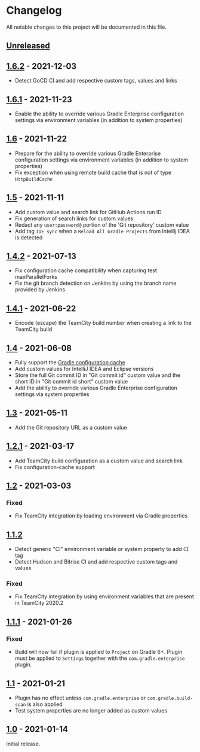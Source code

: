 # Changelog
All notable changes to this project will be documented in this file.

## [Unreleased]


## [1.6.2] - 2021-12-03
- Detect GoCD CI and add respective custom tags, values and links

## [1.6.1] - 2021-11-23
- Enable the ability to override various Gradle Enterprise configuration settings via environment variables (in addition to system properties)

## [1.6] - 2021-11-22
- Prepare for the ability to override various Gradle Enterprise configuration settings via environment variables (in addition to system properties)
- Fix exception when using remote build cache that is not of type `HttpBuildCache`

## [1.5] - 2021-11-11
- Add custom value and search link for GitHub Actions run ID
- Fix generation of search links for custom values
- Redact any `user:password@` portion of the 'Git repository' custom value
- Add tag `IDE sync` when a `Reload All Gradle Projects` from Intellij IDEA is detected

## [1.4.2] - 2021-07-13
- Fix configuration cache compatibility when capturing test maxParallelForks
- Fix the git branch detection on Jenkins by using the branch name provided by Jenkins

## [1.4.1] - 2021-06-22
- Encode (escape) the TeamCity build number when creating a link to the TeamCity build

## [1.4] - 2021-06-08
- Fully support the [Gradle configuration cache](https://docs.gradle.org/current/userguide/configuration_cache.html)
- Add custom values for IntelliJ IDEA and Eclipse versions
- Store the full Git commit ID in "Git commit id" custom value and the short ID in "Git commit id short" custom value
- Add the ability to override various Gradle Enterprise configuration settings via system properties

## [1.3] - 2021-05-11
- Add the Git repository URL as a custom value

## [1.2.1] - 2021-03-17
- Add TeamCity build configuration as a custom value and search link
- Fix configuration-cache support

## [1.2] - 2021-03-03

### Fixed
- Fix TeamCity integration by loading environment via Gradle properties

## [1.1.2]
- Detect generic "CI" environment variable or system property to add `CI` tag
- Detect Hudson and Bitrise CI and add respective custom tags and values

### Fixed
- Fix TeamCity integration by using environment variables that are present in TeamCity 2020.2

## [1.1.1] - 2021-01-26
### Fixed
- Build will now fail if plugin is applied to `Project` on Gradle 6+. Plugin must be applied to `Settings` together with the `com.gradle.enterprise` plugin.

## [1.1] - 2021-01-21
- Plugin has no effect unless `com.gradle.enterprise` or `com.gradle.build-scan` is also applied
- Test system properties are no longer added as custom values

## [1.0] - 2021-01-14
Initial release.

[Unreleased]: https://github.com/gradle/gradle-enterprise-build-config-samples/compare/common-custom-user-data-gradle-plugin-1.6.2...HEAD
[1.6.2]: https://github.com/gradle/gradle-enterprise-build-config-samples/compare/common-custom-user-data-gradle-plugin-1.6.1...common-custom-user-data-gradle-plugin-1.6.2
[1.6.1]: https://github.com/gradle/gradle-enterprise-build-config-samples/compare/common-custom-user-data-gradle-plugin-1.6...common-custom-user-data-gradle-plugin-1.6.1
[1.6]: https://github.com/gradle/gradle-enterprise-build-config-samples/compare/common-custom-user-data-gradle-plugin-1.5...common-custom-user-data-gradle-plugin-1.6
[1.5]: https://github.com/gradle/gradle-enterprise-build-config-samples/compare/common-custom-user-data-gradle-plugin-1.4.2...common-custom-user-data-gradle-plugin-1.5
[1.4.2]: https://github.com/gradle/gradle-enterprise-build-config-samples/compare/common-custom-user-data-gradle-plugin-1.4.1...common-custom-user-data-gradle-plugin-1.4.2
[1.4.1]: https://github.com/gradle/gradle-enterprise-build-config-samples/compare/common-custom-user-data-gradle-plugin-1.4...common-custom-user-data-gradle-plugin-1.4.1
[1.4]: https://github.com/gradle/gradle-enterprise-build-config-samples/compare/common-custom-user-data-gradle-plugin-1.3...common-custom-user-data-gradle-plugin-1.4
[1.3]: https://github.com/gradle/gradle-enterprise-build-config-samples/compare/common-custom-user-data-gradle-plugin-1.2.1...common-custom-user-data-gradle-plugin-1.3
[1.2.1]: https://github.com/gradle/gradle-enterprise-build-config-samples/compare/common-custom-user-data-gradle-plugin-1.2...common-custom-user-data-gradle-plugin-1.2.1
[1.2]: https://github.com/gradle/gradle-enterprise-build-config-samples/compare/common-custom-user-data-gradle-plugin-1.1.2...common-custom-user-data-gradle-plugin-1.2
[1.1.2]: https://github.com/gradle/gradle-enterprise-build-config-samples/compare/common-custom-user-data-gradle-plugin-1.1.1...common-custom-user-data-gradle-plugin-1.1.2
[1.1.1]: https://github.com/gradle/gradle-enterprise-build-config-samples/compare/common-custom-user-data-gradle-plugin-1.1...common-custom-user-data-gradle-plugin-1.1.1
[1.1]: https://github.com/gradle/gradle-enterprise-build-config-samples/compare/common-custom-user-data-gradle-plugin-1.0...common-custom-user-data-gradle-plugin-1.1
[1.0]: https://github.com/gradle/gradle-enterprise-build-config-samples/releases/tag/common-custom-user-data-gradle-plugin-1.0
